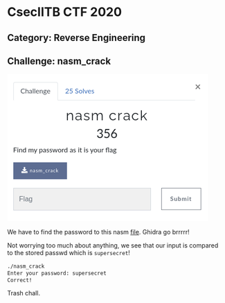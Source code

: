 # CsecIITB CTF 2020

## Category: Reverse Engineering

## Challenge: nasm_crack

![Desc](Capture.png)

We have to find the password to this nasm [file](nasm_crack). Ghidra go brrrrr!

Not worrying too much about anything, we see that our input is compared to the stored passwd which is `supersecret`!

``` interactive
./nasm_crack
Enter your password: supersecret
Correct!
```

Trash chall.
